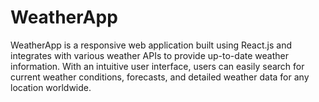 # WeatherApp
WeatherApp is a responsive web application built using React.js and integrates with various weather APIs to provide up-to-date weather information. With an intuitive user interface, users can easily search for current weather conditions, forecasts, and detailed weather data for any location worldwide. 
